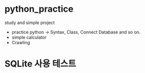 # python_practice
study and simple project
- practice python -> Syntax, Class, Connect Database and so on.
- simple calculator
- Crawling

# SQLite 사용 테스트

